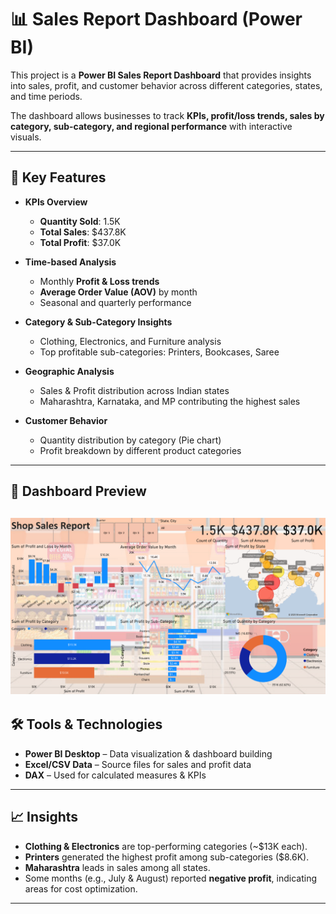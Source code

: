 # 📊 Sales Report Dashboard (Power BI)

This project is a **Power BI Sales Report Dashboard** that provides insights into sales, profit, and customer behavior across different categories, states, and time periods.  

The dashboard allows businesses to track **KPIs, profit/loss trends, sales by category, sub-category, and regional performance** with interactive visuals.

---

## 🚀 Key Features

- **KPIs Overview**  
  - **Quantity Sold**: 1.5K  
  - **Total Sales**: $437.8K  
  - **Total Profit**: $37.0K  

- **Time-based Analysis**  
  - Monthly **Profit & Loss trends**  
  - **Average Order Value (AOV)** by month  
  - Seasonal and quarterly performance  

- **Category & Sub-Category Insights**  
  - Clothing, Electronics, and Furniture analysis  
  - Top profitable sub-categories: Printers, Bookcases, Saree  

- **Geographic Analysis**  
  - Sales & Profit distribution across Indian states  
  - Maharashtra, Karnataka, and MP contributing the highest sales  

- **Customer Behavior**  
  - Quantity distribution by category (Pie chart)  
  - Profit breakdown by different product categories  

---

## 📸 Dashboard Preview

![Sales Report Dashboard](https://raw.githubusercontent.com/aniket-analytics/Power-BI-Projects/main/Shop-Sales-Report/SalesReport.png)
---

## 🛠 Tools & Technologies

- **Power BI Desktop** – Data visualization & dashboard building  
- **Excel/CSV Data** – Source files for sales and profit data  
- **DAX** – Used for calculated measures & KPIs  

---

## 📈 Insights

- **Clothing & Electronics** are top-performing categories (~$13K each).  
- **Printers** generated the highest profit among sub-categories ($8.6K).  
- **Maharashtra** leads in sales among all states.  
- Some months (e.g., July & August) reported **negative profit**, indicating areas for cost optimization.  

---

